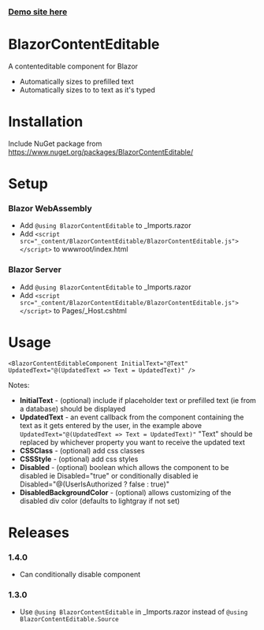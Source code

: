 
### [Demo site here](https://austineric.github.io/BlazorContentEditable/)

# BlazorContentEditable
A contenteditable component for Blazor

- Automatically sizes to prefilled text
- Automatically sizes to to text as it's typed

# Installation
Include NuGet package from https://www.nuget.org/packages/BlazorContentEditable/

# Setup
### Blazor WebAssembly
* Add `@using BlazorContentEditable` to _Imports.razor
* Add `<script src="_content/BlazorContentEditable/BlazorContentEditable.js"></script>` to wwwroot/index.html

### Blazor Server
* Add `@using BlazorContentEditable` to _Imports.razor
* Add `<script src="_content/BlazorContentEditable/BlazorContentEditable.js"></script>` to Pages/_Host.cshtml

# Usage
`<BlazorContentEditableComponent InitialText="@Text" UpdatedText="@(UpdatedText => Text = UpdatedText)" />`

Notes:
* **InitialText** - (optional) include if placeholder text or prefilled text (ie from a database) should be displayed
* **UpdatedText** - an event callback from the component containing the text as it gets entered by the user, in the example above `UpdatedText="@(UpdatedText => Text = UpdatedText)"` "Text" should be replaced by whichever property you want to receive the updated text
* **CSSClass** - (optional) add css classes
* **CSSStyle** - (optional) add css styles
* **Disabled** - (optional) boolean which allows the component to be disabled ie Disabled="true" or conditionally disabled ie Disabled="@(UserIsAuthorized ? false : true)"
* **DisabledBackgroundColor** - (optional) allows customizing of the disabled div color (defaults to lightgray if not set)

# Releases
### 1.4.0
* Can conditionally disable component
### 1.3.0
* Use `@using BlazorContentEditable` in _Imports.razor instead of `@using BlazorContentEditable.Source`
